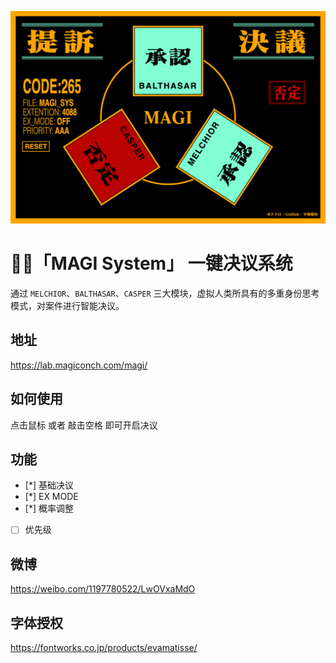 ![MAGI System](banner.png)

# 👩🏼「MAGI System」 一键决议系统

通过 `MELCHIOR`、`BALTHASAR`、`CASPER` 三大模块，虚拟人类所具有的多重身份思考模式，对案件进行智能决议。

## 地址
https://lab.magiconch.com/magi/

## 如何使用
点击鼠标 或者 敲击空格 即可开启决议

## 功能
- [*] 基础决议
- [*] EX MODE
- [*] 概率调整
- [ ] 优先级

## 微博
https://weibo.com/1197780522/LwOVxaMdO

## 字体授权
https://fontworks.co.jp/products/evamatisse/